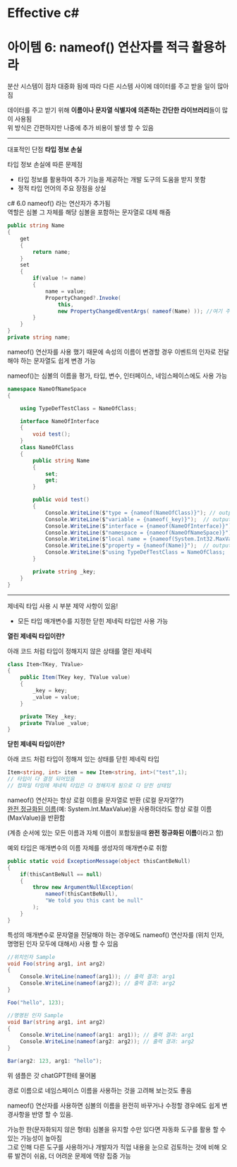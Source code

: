 # Effective c# 

# 아이템 6: nameof() 연산자를 적극 활용하라

분산 시스템이 점차 대중화 됨에 따라 다른 시스템 사이에 데이터를 주고 받을 일이 많아짐  

데이터를 주고 받기 위해 **이름이나 문자열 식별자에 의존하는 간단한 라이브러리**들이 많이 사용됨  
위 방식은 간편하지만 나중에 추가 비용이 발생 할 수 있음  

-----------------
대표적인 단점 **타입 정보 손실**

타입 정보 손실에 따른 문제점

- 타입 정보를 활용하여 추가 기능을 제공하는  개발 도구의 도움을 받지 못함
- 정적 타입 언어의 주요 장점을 상실

c# 6.0 nameof() 라는 연산자가 추가됨  
역할은 심볼 그 자체를 해당 심볼을 포함하는 문자열로 대체 해줌

```c#
public string Name
{
    get
    {
        return name;
    }
    set
    {
        if(value != name)
        {
            name = value;
            PropertyChanged?.Invoke(
                this, 
                new PropertyChangedEventArgs( nameof(Name) )); //여기 주목
        }
    }
}
private string name;
```

nameof() 연산자를 사용 했기 때문에 속성의 이름이 변경할 경우 이벤트의 인자로 전달 해야 하는 문자열도 쉽게 변경 가능 

nameof()는 심볼의 이름을 평가, 타입, 변수, 인터페이스, 네임스페이스에도 사용 가능

```c#
namespace NameOfNameSpace
{

    using TypeDefTestClass = NameOfClass;

    interface NameOfInterface
    {
        void test();
    }
    class NameOfClass
    {
        public string Name
        {
            set;
            get;
        }

        public void test()
        {
            Console.WriteLine($"type = {nameof(NameOfClass)}"); // output = NameOfClass
            Console.WriteLine($"variable = {nameof(_key)}");  // output = _key
            Console.WriteLine($"interface = {nameof(NameOfInterface)}");  // output = NameOfInterface
            Console.WriteLine($"namespace = {nameof(NameOfNameSpace)}");  // output = NameOfNameSpace
            Console.WriteLine($"local name = {nameof(System.Int32.MaxValue)}"); // // output = MaxValue
            Console.WriteLine($"property = {nameof(Name)}");  // output = Name
            Console.WriteLine($"using TypeDefTestClass = NameOfClass;  = {nameof(TypeDefTestClass)}"); // output = TypeDefTestClass
        }

        private string _key;
    }
}
```

-----------------

제네릭 타입 사용 시 부분 제약 사항이 있음!  
- 모든 타입 매개변수를 지정한 닫힌 제네릭 타입만 사용 가능

**열린 제네릭 타입이란?**

아래 코드 처럼 타입이 정해지지 않은 상태를 열린 제네릭
```c#
class Item<TKey, TValue>
{
    public Item(TKey key, TValue value)
    {
        _key = key;
        _value = value;
    }

    private TKey _key;
    private TValue _value;
}
```

**닫힌 제네릭 타입이란?**

아래 코드 처럼 타입이 정해져 있는 상태를 닫힌 제네릭 타입
```c#
Item<string, int> item = new Item<string, int>("test",1);
// 타입이 다 결정 되어있음
// 컴파일 타임에 제네릭 타입은 다 정해지게 됨으로 다 닫힌 상태임
```

nameof() 연산자는 항상 로컬 이름을 문자열로 반환 (로컬 문자열??)  
[완전 정규화된 이름](https://en.wikipedia.org/wiki/Fully_qualified_name)(예: System.Int.MaxValue)을 사용하더라도 항상 로컬 이름(MaxValue)을 반환함  

(계층 순서에 있는 모든 이름과 자체 이름이 포함됬을때 **완전 정규화된 이름**이라고 함)

예외 타입은 매개변수의 이름 자체를 생성자의 매개변수로 취함

```c#
public static void ExceptionMessage(object thisCantBeNull)
{
    if(thisCantBeNull == null)
    {
        throw new ArgumentNullException(
            nameof(thisCantBeNull), 
            "We told you this cant be null"
        );
    }
}
```

특성의 매개변수로 문자열을 전달해야 하는 경우에도 nameof() 연산자를 (위치 인자, 명명된 인자 모두에 대해서) 사용 할 수 있음  


```c#
//위치인자 Sample
void Foo(string arg1, int arg2)
{
    Console.WriteLine(nameof(arg1)); // 출력 결과: arg1
    Console.WriteLine(nameof(arg2)); // 출력 결과: arg2
}

Foo("hello", 123);
```

```c#
//명명된 인자 Sample
void Bar(string arg1, int arg2)
{
    Console.WriteLine(nameof(arg1: arg1)); // 출력 결과: arg1
    Console.WriteLine(nameof(arg2: arg2)); // 출력 결과: arg2
}

Bar(arg2: 123, arg1: "hello");
```
위 샘플은 갓 chatGPT한테 물어봄

경로 이름으로 네임스페이스 이름을 사용하는 것을 고려해 보는것도 좋음  

nameof() 연산자를 사용하면 심볼의 이름을 완전히 바꾸거나 수정할 경우에도 쉽게 변경사항을 반영 할 수 있음.  

가능한 한(문자화되지 않은 형태) 심볼을 유지할 수만 있다면 자동화 도구를 활용 할 수 있는 가능성이 높아짐  
그로 인해 다른 도구를 사용하거나 개발자가 직업 내용을 눈으로 검토하는 것에 비해 오류 발견이 쉬움, 더 어려운 문제에 역량 집중 가능


















